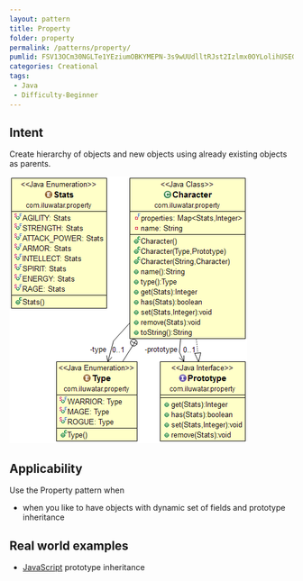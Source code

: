 ```yaml
---
layout: pattern
title: Property
folder: property
permalink: /patterns/property/
pumlid: FSV13OCm30NGLTe1YEziumOBKYMEPN-3s9wUUdlltRJst2Izlmx0OYLolihUSEGdGxnEXIXAdODQpul1Jby-UTaasgwBCI2kGOFZ1pAV9ewR1FMVaZwAvUWF
categories: Creational
tags:
 - Java
 - Difficulty-Beginner
---
```


## Intent
Create hierarchy of objects and new objects using already existing
objects as parents.

![alt text](./etc/property.png "Property")

## Applicability
Use the Property pattern when

* when you like to have objects with dynamic set of fields and prototype inheritance

## Real world examples

* [JavaScript](https://developer.mozilla.org/en-US/docs/Web/JavaScript/Inheritance_and_the_prototype_chain) prototype inheritance
